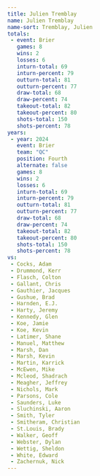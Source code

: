 ```yaml
---
title: Julien Tremblay
name: Julien Tremblay
name-sort: Tremblay, Julien
totals:
 - event: Brier
   games: 8
   wins: 2
   losses: 6
   inturn-total: 69
   inturn-percent: 79
   outturn-total: 81
   outturn-percent: 77
   draw-total: 68
   draw-percent: 74
   takeout-total: 82
   takeout-percent: 80
   shots-total: 150
   shots-percent: 78
years:
 - year: 2024
   event: Brier
   team: "QC"
   position: Fourth
   alternate: false
   games: 8
   wins: 2
   losses: 6
   inturn-total: 69
   inturn-percent: 79
   outturn-total: 81
   outturn-percent: 77
   draw-total: 68
   draw-percent: 74
   takeout-total: 82
   takeout-percent: 80
   shots-total: 150
   shots-percent: 78
vs:
 - Cocks, Adam
 - Drummond, Kerr
 - Flasch, Colton
 - Gallant, Chris
 - Gauthier, Jacques
 - Gushue, Brad
 - Harnden, E.J.
 - Harty, Jeremy
 - Kennedy, Glen
 - Koe, Jamie
 - Koe, Kevin
 - Latimer, Shane
 - Manuel, Matthew
 - Marsh, Dan
 - Marsh, Kevin
 - Martin, Karrick
 - McEwen, Mike
 - Mcleod, Shadrach
 - Meagher, Jeffrey
 - Nichols, Mark
 - Parsons, Cole
 - Saunders, Luke
 - Sluchinski, Aaron
 - Smith, Tyler
 - Smitheram, Christian
 - St.Louis, Brady
 - Walker, Geoff
 - Webster, Dylan
 - Wettig, Sheldon
 - White, Edward
 - Zachernuk, Nick
---
```

